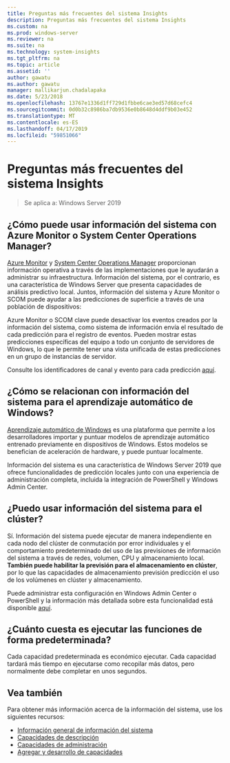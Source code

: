 ```yaml
---
title: Preguntas más frecuentes del sistema Insights
description: Preguntas más frecuentes del sistema Insights
ms.custom: na
ms.prod: windows-server
ms.reviewer: na
ms.suite: na
ms.technology: system-insights
ms.tgt_pltfrm: na
ms.topic: article
ms.assetid: ''
author: gawatu
ms.author: gawatu
manager: mallikarjun.chadalapaka
ms.date: 5/23/2018
ms.openlocfilehash: 13767e1336d1ff729d1fbbe6cae3ed57d68cefc4
ms.sourcegitcommit: 0d0b32c8986ba7db9536e0b8648d4ddf9b03e452
ms.translationtype: MT
ms.contentlocale: es-ES
ms.lasthandoff: 04/17/2019
ms.locfileid: "59851066"
---
```

# <a name="system-insights-faq"></a>Preguntas más frecuentes del sistema Insights

>Se aplica a: Windows Server 2019

## <a name="how-can-you-use-system-insights-with-azure-monitor-or-system-center-operations-manager"></a>¿Cómo puede usar información del sistema con Azure Monitor o System Center Operations Manager?

[Azure Monitor](https://azure.microsoft.com/services/monitor/) y [System Center Operations Manager](https://docs.microsoft.com/system-center/scom/welcome?view=sc-om-1807) proporcionan información operativa a través de las implementaciones que le ayudarán a administrar su infraestructura. Información del sistema, por el contrario, es una característica de Windows Server que presenta capacidades de análisis predictivo local. Juntos, información del sistema y Azure Monitor o SCOM puede ayudar a las predicciones de superficie a través de una población de dispositivos:

 Azure Monitor o SCOM clave puede desactivar los eventos creados por la información del sistema, como sistema de información envía el resultado de cada predicción para el registro de eventos. Pueden mostrar estas predicciones específicas del equipo a todo un conjunto de servidores de Windows, lo que le permite tener una vista unificada de estas predicciones en un grupo de instancias de servidor. 
 
 Consulte los identificadores de canal y evento para cada predicción [aquí](https://docs.microsoft.com/windows-server/manage/system-insights/managing-capabilities#retrieving-capability-results).

## <a name="how-does-system-insights-relate-to-windows-ml"></a>¿Cómo se relacionan con información del sistema para el aprendizaje automático de Windows?

[Aprendizaje automático de Windows](https://docs.microsoft.com/windows/uwp/machine-learning/) es una plataforma que permite a los desarrolladores importar y puntuar modelos de aprendizaje automático entrenado previamente en dispositivos de Windows. Estos modelos se benefician de aceleración de hardware, y puede puntuar localmente. 

Información del sistema es una característica de Windows Server 2019 que ofrece funcionalidades de predicción locales junto con una experiencia de administración completa, incluida la integración de PowerShell y Windows Admin Center. 

## <a name="can-i-use-system-insights-for-my-cluster"></a>¿Puedo usar información del sistema para el clúster? 

Sí. Información del sistema puede ejecutar de manera independiente en cada nodo del clúster de conmutación por error individuales y el comportamiento predeterminado del uso de las previsiones de información del sistema a través de redes, volumen, CPU y almacenamiento local. **También puede habilitar la previsión para el almacenamiento en clúster**, por lo que las capacidades de almacenamiento previsión predicción el uso de los volúmenes en clúster y almacenamiento. 

Puede administrar esta configuración en Windows Admin Center o PowerShell y la información más detallada sobre esta funcionalidad está disponible [aquí](https://blogs.technet.microsoft.com/filecab/2018/10/03/using-system-insights-to-forecast-clustered-storage-usage/).
 

## <a name="how-expensive-is-it-to-run-the-default-capabilities"></a>¿Cuánto cuesta es ejecutar las funciones de forma predeterminada?

Cada capacidad predeterminada es económico ejecutar. Cada capacidad tardará más tiempo en ejecutarse como recopilar más datos, pero normalmente debe completar en unos segundos. 

## <a name="see-also"></a>Vea también
Para obtener más información acerca de la información del sistema, use los siguientes recursos:

- [Información general de información del sistema](overview.md)
- [Capacidades de descripción](understanding-capabilities.md)
- [Capacidades de administración](managing-capabilities.md)
- [Agregar y desarrollo de capacidades](adding-and-developing-capabilities.md)

